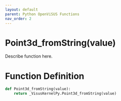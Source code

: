 ```yaml
---
layout: default
parent: Python OpenViSUS Functions
nav_order: 2
---
```


# Point3d_fromString(value)

Describe function here.

# Function Definition

```python
def Point3d_fromString(value):
    return _VisusKernelPy.Point3d_fromString(value)
```